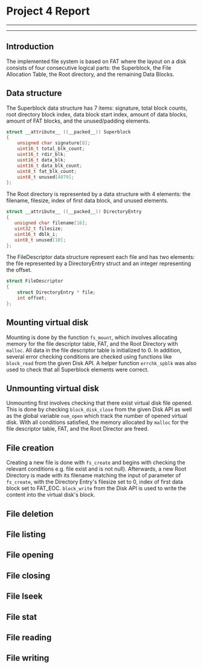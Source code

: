 # Project 4 Report
---
---

## Introduction
The implemented file system is based on FAT where the layout
on a disk consists of four consecutive logical parts: the Superblock,
the File Allocation Table, the Root directory, and the remaining
Data Blocks.


## Data structure
The Superblock data structure has 7 items: signature, total block counts,
root directory block index, data block start index, amount of data blocks,
amount of FAT blocks, and the unused/padding elements. 

```c
struct __attribute__ ((__packed__)) Superblock
{
	unsigned char signature[8];
	uint16_t total_blk_count;
	uint16_t rdir_blk;
	uint16_t data_blk;
	uint16_t data_blk_count;
	uint8_t fat_blk_count;
	uint8_t unused[4079];
};
```

The Root directory is represented by a data structure with 4 elements:
the filename, filesize, index of first data block, and unused elements.
 ```c
struct __attribute__ ((__packed__)) DirectoryEntry
{
	unsigned char filename[16];
	uint32_t filesize;
	uint16_t dblk_i;
	uint8_t unused[10];
};
```

The FileDescriptor data structure represent each file and has two elements: 
the file represented by a DirectoryEntry struct and an integer
representing the offset.
```c
struct FileDescriptor
{
	struct DirectoryEntry * file;
	int offset;
};
```

## Mounting virtual disk
Mounting is done by the function `fs_mount`, which involves allocating 
memory for the file descriptor table, FAT, and the Root Directory with
`malloc`. All data in the file descriptor table is initialized to 0. 
In addition, several error checking conditions are checked using
functions like `block_read` from the given Disk API. A helper function
`errchk_spblk` was also used to check that all Superblock elements were 
correct.

## Unmounting virtual disk
Unmounting first involves checking that there exist virtual disk file opened. This is done by checking `block_disk_close` from the given Disk API as well as the global variable `num_open` which track the number of opened virtual disk. With all conditions satisfied, the memory allocated by `malloc` for the file descriptor table, FAT, and the Root Director are freed.

## File creation
Creating a new file is done with `fs_create` and begins with checking
the relevant conditions e.g. file exist and is not null). Afterwards,
a new Root Directory is made with its filename matching the input of
parameter of `fs_create`, with the Directory Entry's filesize set to 
0, index of first data block set to FAT_EOC. `block_write` from the Disk
API is used to write the content into the virtual disk's block.

## File deletion


## File listing

## File opening

## File closing

## File lseek

## File stat

## File reading

## File writing

